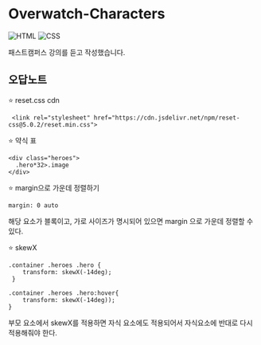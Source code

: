 # Overwatch-Characters
![HTML](https://img.shields.io/badge/HTML-239120?style=for-the-badge&logo=html5&logoColor=white)
![CSS](https://img.shields.io/badge/CSS-239120?&style=for-the-badge&logo=css3&logoColor=white)

패스트캠퍼스 강의를 듣고 작성했습니다.


## 오답노트
:star: reset.css cdn
```
 <link rel="stylesheet" href="https://cdn.jsdelivr.net/npm/reset-css@5.0.2/reset.min.css">
```

:star: 약식 표
```
<div class="heroes">
  .hero*32>.image
</div>
```

:star: margin으로 가운데 정렬하기
```
margin: 0 auto
```
해당 요소가 블록이고, 가로 사이즈가 명시되어 있으면 margin 으로 가운데 정렬할 수 있다.

:star: skewX
```
.container .heroes .hero {
    transform: skewX(-14deg);
 }

.container .heroes .hero:hover{
    transform: skewX(-14deg));
}
```
부모 요소에서 skewX를 적용하면 자식 요소에도 적용되어서 자식요소에 반대로 다시 적용해줘야 한다.
